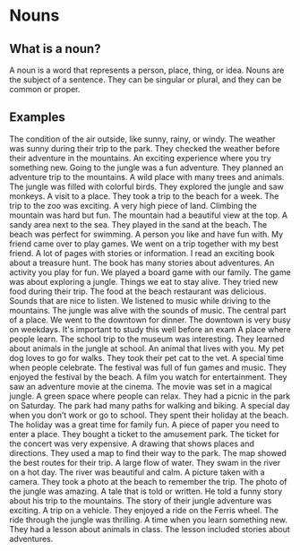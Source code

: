 # Nouns

<show-structure for="chapter,def" depth="2"/>

## What is a noun?

A noun is a word that represents a person, place, thing, or idea. Nouns are the subject of a sentence. They can be
singular or plural, and they can be common or proper.

## Examples

<deflist id="examples-list">
<def id="1" title="Weather">
    The condition of the air outside, like sunny, rainy, or windy.
    <procedure title="Examples" collapsible="true">  
        <step>  
            The weather was sunny during their trip to the park.  
        </step>  
        <step>  
            They checked the weather before their adventure in the mountains.  
        </step>  
    </procedure>
</def>

<def title="Adventure">
    An exciting experience where you try something new.
    <procedure title="Examples" collapsible="true">  
        <step>  
            Going to the jungle was a fun adventure.  
        </step>  
        <step>  
            They planned an adventure trip to the mountains.  
        </step>  
    </procedure>
</def>

<def title="Jungle">
    A wild place with many trees and animals.
    <procedure title="Examples" collapsible="true">  
        <step>  
            The jungle was filled with colorful birds.  
        </step>  
        <step>  
            They explored the jungle and saw monkeys.  
        </step>  
    </procedure>
</def>

<def title="Trip">
    A visit to a place.
    <procedure title="Examples" collapsible="true">  
        <step>  
            They took a trip to the beach for a week.  
        </step>  
        <step>  
            The trip to the zoo was exciting.  
        </step>  
    </procedure>
</def>

<def title="Mountain">
    A very high piece of land.
    <procedure title="Examples" collapsible="true">  
        <step>  
            Climbing the mountain was hard but fun.  
        </step>  
        <step>  
            The mountain had a beautiful view at the top.  
        </step>  
    </procedure>
</def>

<def title="Beach">
    A sandy area next to the sea.
    <procedure title="Examples" collapsible="true">  
        <step>  
            They played in the sand at the beach.  
        </step>  
        <step>  
            The beach was perfect for swimming.  
        </step>  
    </procedure>
</def>

<def title="Friend">
    A person you like and have fun with.
    <procedure title="Examples" collapsible="true">  
        <step>  
            My friend came over to play games.  
        </step>  
        <step>  
            We went on a trip together with my best friend.  
        </step>  
    </procedure>
</def>

<def title="Book">
    A lot of pages with stories or information.
    <procedure title="Examples" collapsible="true">  
        <step>  
            I read an exciting book about a treasure hunt.  
        </step>  
        <step>  
            The book has many stories about adventures.  
        </step>  
    </procedure>
</def>

<def title="Game">
    An activity you play for fun.
    <procedure title="Examples" collapsible="true">  
        <step>  
            We played a board game with our family.  
        </step>  
        <step>  
            The game was about exploring a jungle.  
        </step>  
    </procedure>
</def>

<def title="Food">
    Things we eat to stay alive.
    <procedure title="Examples" collapsible="true">  
        <step>  
            They tried new food during their trip.  
        </step>  
        <step>  
            The food at the beach restaurant was delicious.  
        </step>  
    </procedure>
</def>

<def title="Music">
    Sounds that are nice to listen.
    <procedure title="Examples" collapsible="true">  
        <step>  
            We listened to music while driving to the mountains.  
        </step>  
        <step>  
            The jungle was alive with the sounds of music.  
        </step>  
    </procedure>
</def>
<def title="Downtown">
    The central part of a place.
    <procedure title="Examples" collapsible="true">  
        <step>  
            We went to the downtown for dinner.  
        </step>  
        <step>  
            The downtown is very busy on weekdays.  
        </step>  
    </procedure>
<note>It's important to study this well before an exam</note>
</def>


<def title="School">
    A place where people learn.
    <procedure title="Examples" collapsible="true">  
        <step>  
            The school trip to the museum was interesting.  
        </step>  
        <step>  
            They learned about animals in the jungle at school.  
        </step>  
    </procedure>
</def>

<def title="Pet">
    An animal that lives with you.
    <procedure title="Examples" collapsible="true">  
        <step>  
            My pet dog loves to go for walks.  
        </step>  
        <step>  
            They took their pet cat to the vet.  
        </step>  
    </procedure>
</def>

<def title="Festival">
    A special time when people celebrate.
    <procedure title="Examples" collapsible="true">  
        <step>  
            The festival was full of fun games and music.  
        </step>  
        <step>  
            They enjoyed the festival by the beach.  
        </step>  
    </procedure>
</def>

<def title="Movie">
    A film you watch for entertainment.
    <procedure title="Examples" collapsible="true">  
        <step>  
            They saw an adventure movie at the cinema.  
        </step>  
        <step>  
            The movie was set in a magical jungle.  
        </step>  
    </procedure>
</def>

<def title="Park">
    A green space where people can relax.
    <procedure title="Examples" collapsible="true">  
        <step>  
            They had a picnic in the park on Saturday.  
        </step>  
        <step>  
            The park had many paths for walking and biking.  
        </step>  
    </procedure>
</def>

<def title="Holiday">
    A special day when you don’t work or go to school.
    <procedure title="Examples" collapsible="true">  
        <step>  
            They spent their holiday at the beach.  
        </step>  
        <step>  
            The holiday was a great time for family fun.  
        </step>  
    </procedure>
</def>

<def title="Ticket">
    A piece of paper you need to enter a place.
    <procedure title="Examples" collapsible="true">  
        <step>  
            They bought a ticket to the amusement park.  
        </step>  
        <step>  
            The ticket for the concert was very expensive.  
        </step>  
    </procedure>
</def>

<def title="Map">
    A drawing that shows places and directions.
    <procedure title="Examples" collapsible="true">  
        <step>  
            They used a map to find their way to the park.  
        </step>  
        <step>  
            The map showed the best routes for their trip.  
        </step>  
    </procedure>
</def>

<def title="River">
    A large flow of water.
    <procedure title="Examples" collapsible="true">  
        <step>  
            They swam in the river on a hot day.  
        </step>  
        <step>  
            The river was beautiful and calm.  
        </step>  
    </procedure>
</def>

<def title="Photo">
    A picture taken with a camera.
    <procedure title="Examples" collapsible="true">  
        <step>  
            They took a photo at the beach to remember the trip.  
        </step>  
        <step>  
            The photo of the jungle was amazing.  
        </step>  
    </procedure>
</def>

<def title="Story">
    A tale that is told or written.
    <procedure title="Examples" collapsible="true">  
        <step>  
            He told a funny story about his trip to the mountains.  
        </step>  
        <step>  
            The story of their jungle adventure was exciting.  
        </step>  
    </procedure>
</def>

<def title="Ride">
    A trip on a vehicle.
    <procedure title="Examples" collapsible="true">  
        <step>  
            They enjoyed a ride on the Ferris wheel.  
        </step>  
        <step>  
            The ride through the jungle was thrilling.  
        </step>  
    </procedure>
</def>

<def title="Lesson">
    A time when you learn something new.
    <procedure title="Examples" collapsible="true">  
        <step>  
            They had a lesson about animals in class.  
        </step>  
        <step>  
            The lesson included stories about adventures.  
        </step>  
    </procedure>
</def>

</deflist>


